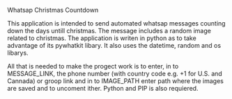 Whatsap Christmas Countdown

This application is intended to send automated whatsap messages counting down the days untill christmas. The message includes a random image related to christmas. 
The application is writen in python as to take advantage of its pywhatkit libary. It also uses the datetime, random and os libarys.

All that is needed to make the progect work is to enter, in to MESSAGE_LINK, the phone number (with country code e.g. +1 for U.S. and Cannada) or groop link and in to IMAGE_PATH enter path where the images are saved and to uncoment ither. 
Python and PIP is also requiered.
